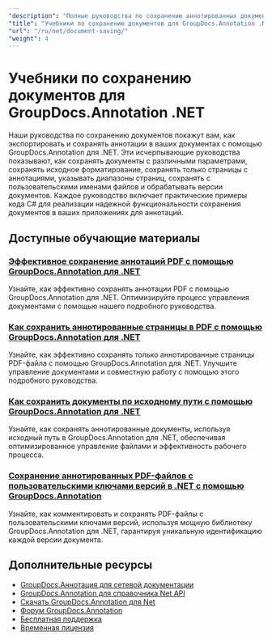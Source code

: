 ```yaml
---
"description": "Полные руководства по сохранению аннотированных документов с различными параметрами с использованием GroupDocs.Annotation для .NET."
"title": "Учебники по сохранению документов для GroupDocs.Annotation .NET"
"url": "/ru/net/document-saving/"
"weight": 4
---
```


# Учебники по сохранению документов для GroupDocs.Annotation .NET

Наши руководства по сохранению документов покажут вам, как экспортировать и сохранять аннотации в ваших документах с помощью GroupDocs.Annotation для .NET. Эти исчерпывающие руководства показывают, как сохранять документы с различными параметрами, сохранять исходное форматирование, сохранять только страницы с аннотациями, указывать диапазоны страниц, сохранять с пользовательскими именами файлов и обрабатывать версии документов. Каждое руководство включает практические примеры кода C# для реализации надежной функциональности сохранения документов в ваших приложениях для аннотаций.

## Доступные обучающие материалы

### [Эффективное сохранение аннотаций PDF с помощью GroupDocs.Annotation для .NET](./save-pdf-annotations-groupdocs-dotnet/)
Узнайте, как эффективно сохранять аннотации PDF с помощью GroupDocs.Annotation для .NET. Оптимизируйте процесс управления документами с помощью нашего подробного руководства.

### [Как сохранить аннотированные страницы в PDF с помощью GroupDocs.Annotation для .NET](./mastering-groupdocs-annotation-save-annotated-pdf-pages/)
Узнайте, как эффективно сохранять только аннотированные страницы PDF-файла с помощью GroupDocs.Annotation для .NET. Улучшите управление документами и совместную работу с помощью этого подробного руководства.

### [Как сохранить документы по исходному пути с помощью GroupDocs.Annotation для .NET](./save-document-same-path-groupdocs-annotation-net/)
Узнайте, как сохранять аннотированные документы, используя исходный путь в GroupDocs.Annotation для .NET, обеспечивая оптимизированное управление файлами и эффективность рабочего процесса.

### [Сохранение аннотированных PDF-файлов с пользовательскими ключами версий в .NET с помощью GroupDocs.Annotation](./annotate-pdf-custom-version-key-groupdocs-net/)
Узнайте, как комментировать и сохранять PDF-файлы с пользовательскими ключами версий, используя мощную библиотеку GroupDocs.Annotation для .NET, гарантируя уникальную идентификацию каждой версии документа.

## Дополнительные ресурсы

- [GroupDocs.Аннотация для сетевой документации](https://docs.groupdocs.com/annotation/net/)
- [GroupDocs.Annotation для справочника Net API](https://reference.groupdocs.com/annotation/net/)
- [Скачать GroupDocs.Annotation для Net](https://releases.groupdocs.com/annotation/net/)
- [Форум GroupDocs.Annotation](https://forum.groupdocs.com/c/annotation)
- [Бесплатная поддержка](https://forum.groupdocs.com/)
- [Временная лицензия](https://purchase.groupdocs.com/temporary-license/)